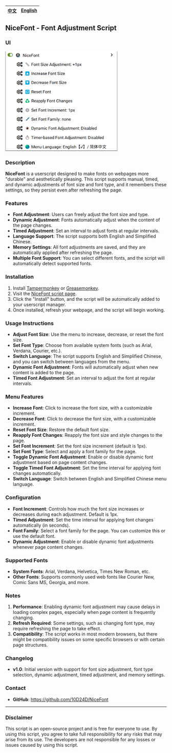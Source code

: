 | <a href="https://github.com/10D24D/NiceFont/blob/main/README.md">中文</a> | <a href="https://github.com/10D24D/NiceFont/blob/main/docs/README_EN.md">English</a> | 
| --- | --- | 

## NiceFont - Font Adjustment Script

### UI

<img src="/static/ui_en.png" width="350"></img>

### Description

**NiceFont** is a userscript designed to make fonts on webpages more "durable" and aesthetically pleasing. This script supports manual, timed, and dynamic adjustments of font size and font type, and it remembers these settings, so they persist even after refreshing the page.

### Features

- **Font Adjustment**: Users can freely adjust the font size and type.
- **Dynamic Adjustment**: Fonts automatically adjust when the content of the page changes.
- **Timed Adjustment**: Set an interval to adjust fonts at regular intervals.
- **Language Support**: The script supports both English and Simplified Chinese.
- **Memory Settings**: All font adjustments are saved, and they are automatically applied after refreshing the page.
- **Multiple Font Support**: You can select different fonts, and the script will automatically detect supported fonts.

### Installation

1. Install [Tampermonkey](https://www.tampermonkey.net/) or [Greasemonkey](https://www.greasespot.net/).
2. Visit the [NiceFont script page](https://greasyfork.org).
3. Click the "Install" button, and the script will be automatically added to your userscript manager.
4. Once installed, refresh your webpage, and the script will begin working.

### Usage Instructions

- **Adjust Font Size**: Use the menu to increase, decrease, or reset the font size.
- **Set Font Type**: Choose from available system fonts (such as Arial, Verdana, Courier, etc.).
- **Switch Language**: The script supports English and Simplified Chinese, and you can switch between languages from the menu.
- **Dynamic Font Adjustment**: Fonts will automatically adjust when new content is added to the page.
- **Timed Font Adjustment**: Set an interval to adjust the font at regular intervals.

### Menu Features

- **Increase Font**: Click to increase the font size, with a customizable increment.
- **Decrease Font**: Click to decrease the font size, with a customizable increment.
- **Reset Font Size**: Restore the default font size.
- **Reapply Font Changes**: Reapply the font size and style changes to the page.
- **Set Font Increment**: Set the font size increment (default is 1px).
- **Set Font Type**: Select and apply a font family for the page.
- **Toggle Dynamic Font Adjustment**: Enable or disable dynamic font adjustment based on page content changes.
- **Toggle Timed Font Adjustment**: Set the time interval for applying font changes automatically.
- **Switch Language**: Switch between English and Simplified Chinese menu language.

### Configuration

- **Font Increment**: Controls how much the font size increases or decreases during each adjustment. Default is 1px.
- **Timed Adjustment**: Set the time interval for applying font changes automatically (in seconds).
- **Font Family**: Select a font family for the page. You can customize this or use the default font.
- **Dynamic Adjustment**: Enable or disable dynamic font adjustments whenever page content changes.

### Supported Fonts

- **System Fonts**: Arial, Verdana, Helvetica, Times New Roman, etc.
- **Other Fonts**: Supports commonly used web fonts like Courier New, Comic Sans MS, Georgia, and more.

### Notes

1. **Performance**: Enabling dynamic font adjustment may cause delays in loading complex pages, especially when page content is frequently changing.
2. **Refresh Required**: Some settings, such as changing font type, may require refreshing the page to take effect.
3. **Compatibility**: The script works in most modern browsers, but there might be compatibility issues on some specific browsers or with certain page structures.

### Changelog

- **v1.0**: Initial version with support for font size adjustment, font type selection, dynamic adjustment, timed adjustment, and memory settings.

### Contact

- **GitHub**: https://github.com/10D24D/NiceFont

------

### Disclaimer

This script is an open-source project and is free for everyone to use. By using this script, you agree to take full responsibility for any risks that may arise from its use. The developers are not responsible for any losses or issues caused by using this script.